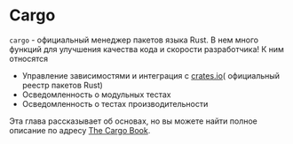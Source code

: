 # Cargo

`cargo` - официальный менеджер пакетов языка Rust. В нем много функций
для улучшения качества кода и скорости разработчика! К ним относятся

- Управление зависимостями и интеграция с [crates.io](https://crates.io)(
  официальный реестр пакетов Rust)
- Осведомленность о модульных тестах
- Осведомленность о тестах производительности

Эта глава рассказывает об основах, но вы можете найти полное описание
по адресу [The Cargo Book](https://doc.rust-lang.org/cargo/).

